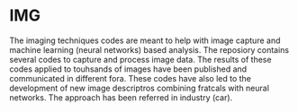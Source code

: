 # IMG
The imaging techniques codes
are meant to help with image capture and machine learning (neural networks) based analysis.
The reposiory contains several codes to capture and process image data. 
The results of these codes applied to touhsands of images have been published and communicated in different fora.
These codes have also led to the development of new image descriptros combining fratcals with neural networks. 
The approach has been referred in industry (car).

